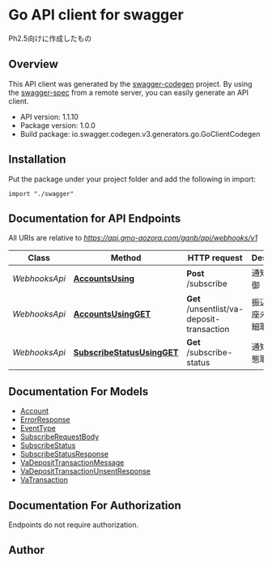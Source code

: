 # Go API client for swagger

<p>Ph2.5向けに作成したもの</p> 

## Overview
This API client was generated by the [swagger-codegen](https://github.com/swagger-api/swagger-codegen) project.  By using the [swagger-spec](https://github.com/swagger-api/swagger-spec) from a remote server, you can easily generate an API client.

- API version: 1.1.10
- Package version: 1.0.0
- Build package: io.swagger.codegen.v3.generators.go.GoClientCodegen

## Installation
Put the package under your project folder and add the following in import:
```golang
import "./swagger"
```

## Documentation for API Endpoints

All URIs are relative to *https://api.gmo-aozora.com/ganb/api/webhooks/v1*

Class | Method | HTTP request | Description
------------ | ------------- | ------------- | -------------
*WebhooksApi* | [**AccountsUsing**](docs/WebhooksApi.md#accountsusing) | **Post** /subscribe | 通知配信制御
*WebhooksApi* | [**AccountsUsingGET**](docs/WebhooksApi.md#accountsusingget) | **Get** /unsentlist/va-deposit-transaction | 振込入金口座未送信明細取得
*WebhooksApi* | [**SubscribeStatusUsingGET**](docs/WebhooksApi.md#subscribestatususingget) | **Get** /subscribe-status | 通知配信状態取得

## Documentation For Models

 - [Account](docs/Account.md)
 - [ErrorResponse](docs/ErrorResponse.md)
 - [EventType](docs/EventType.md)
 - [SubscribeRequestBody](docs/SubscribeRequestBody.md)
 - [SubscribeStatus](docs/SubscribeStatus.md)
 - [SubscribeStatusResponse](docs/SubscribeStatusResponse.md)
 - [VaDepositTransactionMessage](docs/VaDepositTransactionMessage.md)
 - [VaDepositTransactionUnsentResponse](docs/VaDepositTransactionUnsentResponse.md)
 - [VaTransaction](docs/VaTransaction.md)

## Documentation For Authorization
 Endpoints do not require authorization.


## Author


